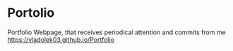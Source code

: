 # Portolio
Portfolio Webpage, that receives periodical attention and commits from me
https://vladolek03.github.io/Portfolio
